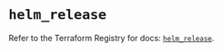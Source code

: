 # `helm_release`

Refer to the Terraform Registry for docs: [`helm_release`](https://registry.terraform.io/providers/hashicorp/helm/2.12.1/docs/resources/release).
